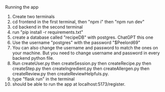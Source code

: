 Running the app
1. Create two terminals
2. cd frontend in the first terminal, then "npm i" then "npm run dev"
3. cd backend in the second terminal
4. run "pip install -r requirements.txt"
5. create a database called "recipeDB" with postgres. ChatGPT this one
6. Use the username "postgres" with the password "$Peelord69"
7. You can also change the username and password to match the ones on your machine. But you need to change username and password in every backend python file.
8. Run createUser.py then createSession.py then createRecipe.py then createStep.py then createIngredient.py then createAllergen.py then createReview.py then createReviewHelpfuls.py.
9. type "flask run" in the terminal
10. should be able to run the app at localhost:5173/register.
